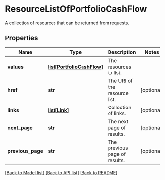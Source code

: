 # ResourceListOfPortfolioCashFlow

A collection of resources that can be returned from requests.

## Properties
Name | Type | Description | Notes
------------ | ------------- | ------------- | -------------
**values** | [**list[PortfolioCashFlow]**](PortfolioCashFlow.md) | The resources to list. | 
**href** | **str** | The URI of the resource list. | [optional] 
**links** | [**list[Link]**](Link.md) | Collection of links. | [optional] 
**next_page** | **str** | The next page of results. | [optional] 
**previous_page** | **str** | The previous page of results. | [optional] 

[[Back to Model list]](../README.md#documentation-for-models) [[Back to API list]](../README.md#documentation-for-api-endpoints) [[Back to README]](../README.md)


